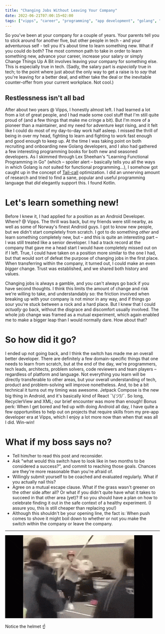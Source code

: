 ```yaml
---
title: "Changing Jobs Without Leaving Your Company"
date: 2022-06-21T07:00:15+02:00
tags: ["vipps", "career", "programming", "app development", "golang", "react", "kotlin", "android"]
---
```


So you've been at your company for a couple of years. Your parents tell you to stick around for another five, but other people in tech - and your adventurous self - tell you it's about time to learn something new. What if you could do both? The most common path to take in order to learn something new, advance your career, increase your salary or simply Change Things Up A Bit involves leaving your company for something else. This is especially true in tech. (Sadly, the salary part is _especially_ true in tech; to the point where just about the only way to get a raise is to _say_ that you're leaving for a better deal, and either take the deal or the inevitable counter-offer from your current workplace. Not cool.)

## Restlessness isn't all bad

After about two years @ Vipps, I honestly almost left. I had learned a lot from a lot of great people, and I had made some cool stuff that I'm still quite proud of (and a few things that make me cringe a bit). But I'm more of a pioneer than a maintainer, and my need for adventure kept rising, and it felt like I could do most of my day-to-day work half asleep. I missed the thrill of being in over my head, fighting to learn and fighting to work fast enough and good enough to keep up. At the time I was taking point on both recruiting and onboarding new Golang developers, and I also had gathered a few interesting programming books for both new and seasoned developers. As I skimmed through Lex Sheehan's "Learning Functional Programming in Go" (which – spoiler alert – basically tells you all the ways in which Golang is _not_ suited for functional programming...), I somehow got caught up in the concept of [Tail-call](https://en.wikipedia.org/wiki/Tail_call) optimization. I did an unnerving amount of research and tried to find a sane, popular and useful programming language that _did_ elegantly support this. I found Kotlin.

# Let's learn something new!

Before I knew it, I had applied for a position as an Android Developer. Where? @ Vipps. The thrill was back, but my friends were still nearby, as well as some of Norway's finest Android guys. I got to know new people, but we didn't start completely from scratch. I got to do something _other_ and learn something completely new, but – and this is quite an interesting part – I was still treated like a senior developer. I had a track record at the company that gave me a head start I would have completely missed out on if I left. True, I could have taken on a position more similar to the one I had, but that would sort of defeat the purpose of changing jobs in the first place. When transferring within the company, it turned out, I could make an even _bigger_ change. Trust was established, and we shared both history and values.

Changing jobs is always a gamble, and you can't always go back if you have second thoughts. I think this limits the amount of change and risk we're willing to take, and understandably so: the friction involved when breaking up with your company is not minor in any way, and if things go sour you're stuck between a rock and a hard place. But I knew that I could _actually_ go back, without the disgrace and discomfort usually involved. The whole job change was framed as a mutual experiment, which again enabled me to make a bigger leap than I would normally dare. How about that?

# So how did it go?

I ended up not going back, and I think the switch has made me an overall better developer. There are definitely a few domain-specific things that one needs to learn from scratch, but at the end of the day, we're programmers, tech leads, architects, problem solvers, code reviewers and team players – regardless of platform and language. Not everything you learn will be directly transferable to other areas, but your overall understanding of tech, product and problem-solving will improve nonetheless. And, to be a bit technical it turns out my timing was awesome. Jetpack Compose is the new big thing in Android, and it's basically kind of React ¯\\_(ツ)_/¯. So long, RecyclerView and XML; our brief encounter was more than enough! Bonus perk: When I get bored and fed up with doing Android all day, I have quite a few opportunities to help out on projects that require skills from my pre-app developer era at Vipps, which I enjoy a lot more now than when that was all I did. Win-win!

# What if my boss says no?

- Tell him/her to read this post and reconsider.
- Ask "what would this switch have to look like in two months to be
  considered a success?", and commit to reaching those goals. Chances are they're more reasonable than you're afraid of.
- Willingly submit yourself to be coached and evaluated regularly. What if you actually nail this?
- Agree on a mutual escape clause. What if the grass wasn't greener on the other side after all? Or what if you didn't
  quite have what it takes to succeed in that other area (yet)? If so you should have a
  plan on how to celebrate finding it out in the safe context of a healthy experiment. (I assure you, this is still
  cheaper than replacing you!)
- Although this shouldn't be your opening line, the fact is: When push comes to shove it might boil down to whether or
  not you make the switch within the company or leave the company.

---
![Nope.](nope.gif)

️Notice the helmet ☝️